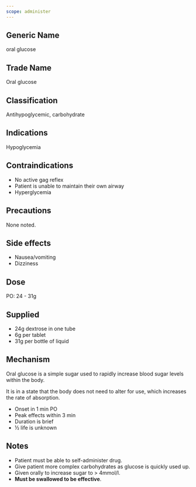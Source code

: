 ```yaml
---
scope: administer
---
```


## Generic Name

oral glucose

## Trade Name

Oral glucose

## Classification

Antihypoglycemic, carbohydrate

## Indications

Hypoglycemia

## Contraindications

- No active gag reflex
- Patient is unable to maintain their own airway
- Hyperglycemia

## Precautions

None noted.

## Side effects

- Nausea/vomiting
- Dizziness

## Dose

PO: 24 - 31g

## Supplied

- 24g dextrose in one tube
- 6g per tablet
- 31g per bottle of liquid

## Mechanism

Oral glucose is a simple sugar used to rapidly increase blood sugar levels within the body.

It is in a state that the body does not need to alter for use, which increases the rate of absorption.

- Onset in 1 min PO
- Peak effects within 3 min
- Duration is brief
- ½ life is unknown

## Notes

- Patient must be able to self-administer drug.
- Give patient more complex carbohydrates as glucose is quickly used up.
- Given orally to increase sugar to > 4mmol/l.
- **Must be swallowed to be effective**.
